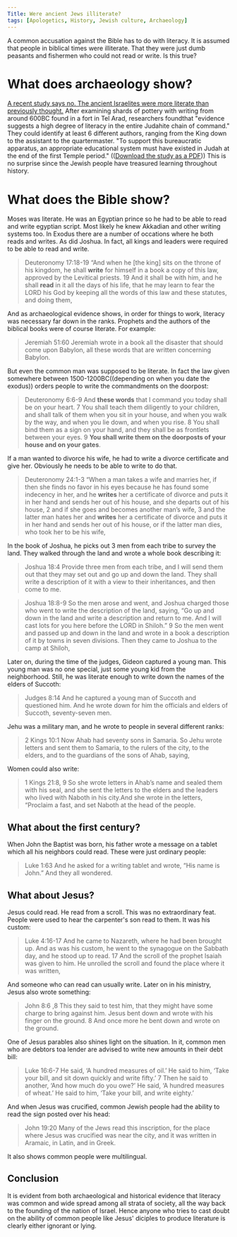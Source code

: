 ```yaml
---
Title: Were ancient Jews illiterate?
tags: [Apologetics, History, Jewish culture, Archaeology]
---
```

A common accusation against the Bible has to do with literacy. It is assumed that people in biblical times were illiterate. That they were just dumb peasants and fishermen who could not read or write. Is this true? 

# What does archaeology show?

[A recent study says no. The ancient Israelites were more literate than previously thought.](https://www.pnas.org/content/113/17/4664) After examining shards of pottery with writing from around 600BC found in a fort in Tel Arad, researchers foundthat "evidence suggests a high degree of literacy in the entire Judahite chain of command." They could identify at least 6 different authors, ranging from the King down to the assistant to the quartermaster. "To support this bureaucratic apparatus, an appropriate educational system must have existed in Judah at the end of the first Temple period." (([Download the study as a PDF](https://thyreon.com/wp-content/uploads/2022/02/high-literacy-levels-in-600bc-judah.pdf))) This is no surprise since the Jewish people have treasured learning throughout history.

# What does the Bible show?

Moses was literate. He was an Egyptian prince so he had to be able to read and write egyptian script. Most likely he knew Akkadian and other writing systems too. In Exodus there are a number of occations where he both reads and writes. As did Joshua. In fact, all kings and leaders were required to be able to read and write.

> Deuteronomy 17:18-19 “And when he \[the king\] sits on the throne of his kingdom, he shall **write** for himself in a book a copy of this law, approved by the Levitical priests. 19 And it shall be with him, and he shall **read** in it all the days of his life, that he may learn to fear the LORD his God by keeping all the words of this law and these statutes, and doing them,

And as archaeological evidence shows, in order for things to work, literacy was necessary far down in the ranks. Prophets and the authors of the biblical books were of course literate. For example:

> Jeremiah 51:60 Jeremiah wrote in a book all the disaster that should come upon Babylon, all these words that are written concerning Babylon.

But even the common man was supposed to be literate. In fact the law given somewhere between 1500-1200BC((depending on when you date the exodus)) orders people to write the commandments on the doorpost:

> Deuteronomy 6:6-9 And **these words** that I command you today shall be on your heart. 7 You shall teach them diligently to your children, and shall talk of them when you sit in your house, and when you walk by the way, and when you lie down, and when you rise. 8 You shall bind them as a sign on your hand, and they shall be as frontlets between your eyes. 9 **You shall write them on the doorposts of your house and on your gates**.

If a man wanted to divorce his wife, he had to write a divorce certificate and give her. Obviously he needs to be able to write to do that.

> Deuteronomy 24:1-3 “When a man takes a wife and marries her, if then she finds no favor in his eyes because he has found some indecency in her, and he **writes** her a certificate of divorce and puts it in her hand and sends her out of his house, and she departs out of his house, 2 and if she goes and becomes another man’s wife, 3 and the latter man hates her and **writes** her a certificate of divorce and puts it in her hand and sends her out of his house, or if the latter man dies, who took her to be his wife,

In the book of Joshua, he picks out 3 men from each tribe to survey the land. They walked through the land and wrote a whole book describing it:

> Joshua 18:4 Provide three men from each tribe, and I will send them out that they may set out and go up and down the land. They shall write a description of it with a view to their inheritances, and then come to me.

> Joshua 18:8-9 So the men arose and went, and Joshua charged those who went to write the description of the land, saying, “Go up and down in the land and write a description and return to me. And I will cast lots for you here before the LORD in Shiloh.” 9 So the men went and passed up and down in the land and wrote in a book a description of it by towns in seven divisions. Then they came to Joshua to the camp at Shiloh,

Later on, during the time of the judges, Gideon captured a young man. This young man was no one special, just some young kid from the neighborhood. Still, he was literate enough to write down the names of the elders of Succoth:

> Judges 8:14 And he captured a young man of Succoth and questioned him. And he wrote down for him the officials and elders of Succoth, seventy-seven men.

Jehu was a military man, and he wrote to people in several different ranks:

> 2 Kings 10:1 Now Ahab had seventy sons in Samaria. So Jehu wrote letters and sent them to Samaria, to the rulers of the city, to the elders, and to the guardians of the sons of Ahab, saying,

Women could also write:

> 1 Kings 21:8, 9 So she wrote letters in Ahab’s name and sealed them with his seal, and she sent the letters to the elders and the leaders who lived with Naboth in his city.And she wrote in the letters, “Proclaim a fast, and set Naboth at the head of the people.

## What about the first century?

When John the Baptist was born, his father wrote a message on a tablet which all his neighbors could read. These were just ordinary people:

> Luke 1:63 And he asked for a writing tablet and wrote, “His name is John.” And they all wondered.

## What about Jesus?

Jesus could read. He read from a scroll. This was no extraordinary feat. People were used to hear the carpenter's son read to them. It was his custom:

> Luke 4:16-17 And he came to Nazareth, where he had been brought up. And as was his custom, he went to the synagogue on the Sabbath day, and he stood up to read. 17 And the scroll of the prophet Isaiah was given to him. He unrolled the scroll and found the place where it was written,

And someone who can read can usually write. Later on in his ministry, Jesus also wrote something:

> John 8:6 ,8 This they said to test him, that they might have some charge to bring against him. Jesus bent down and wrote with his finger on the ground. 8 And once more he bent down and wrote on the ground.

One of Jesus parables also shines light on the situation. In it, common men who are debtors toa lender are advised to write new amounts in their debt bill:

> Luke 16:6-7 He said, ‘A hundred measures of oil.’ He said to him, ‘Take your bill, and sit down quickly and write fifty.’ 7 Then he said to another, ‘And how much do you owe?’ He said, ‘A hundred measures of wheat.’ He said to him, ‘Take your bill, and write eighty.’

And when Jesus was crucified, common Jewish people had the ability to read the sign posted over his head:

> John 19:20 Many of the Jews read this inscription, for the place where Jesus was crucified was near the city, and it was written in Aramaic, in Latin, and in Greek.

It also shows common people were multilingual.

## Conclusion

It is evident from both archaeological and historical evidence that literacy was common and wide spread among all strata of society, all the way back to the founding of the nation of Israel. Hence anyone who tries to cast doubt on the ability of common people like Jesus' diciples to produce literature is clearly either ignorant or lying.

